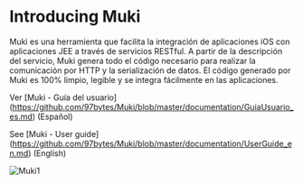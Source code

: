 Introducing Muki
================

Muki es una herramienta que facilita la integración de aplicaciones iOS con aplicaciones JEE a través de servicios RESTful. A partir de la descripción del servicio, Muki genera todo el código necesario para realizar la comunicación por HTTP y la serialización de datos. El código generado por Muki es 100% limpio, legible y se integra fácilmente en las aplicaciones.

Ver [Muki - Guía del usuario] (https://github.com/97bytes/Muki/blob/master/documentation/GuiaUsuario_es.md) (Español)

See [Muki - User guide] (https://github.com/97bytes/Muki/blob/master/documentation/UserGuide_en.md) (English)

![Muki1](https://raw.github.com/97bytes/Muki/master/documentation/muki1_es.png)

